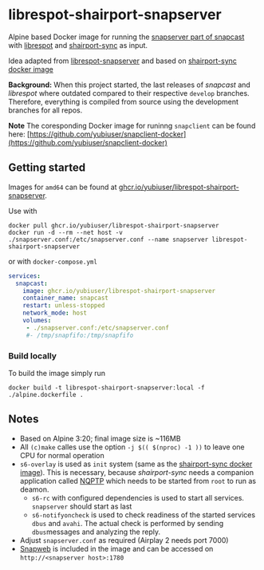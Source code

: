 # librespot-shairport-snapserver

Alpine based Docker image for running the [snapserver part of snapcast](https://github.com/badaix/snapcast) with
[librespot](https://github.com/librespot-org/librespot) and [shairport-sync](https://github.com/mikebrady/shairport-sync) as input.

Idea adapted from [librespot-snapserver](https://github.com/djmaze/librespot-snapserver) and based on [shairport-sync docker image](https://github.com/mikebrady/shairport-sync/tree/master/docker)

 **Background:** When this project started, the last releases of *snapcast* and *librespot* where outdated compared to their respective `develop` branches.
  Therefore, everything is compiled from source using the development branches for all repos.

 **Note** The coresponding Docker image for runinng `snapclient` can be found here: [https://github.com/yubiuser/snapclient-docker](https://github.com/yubiuser/snapclient-docker)

## Getting started

Images for `amd64` can be found at [ghcr.io/yubiuser/librespot-shairport-snapserver](ghcr.io/yubiuser/librespot-shairport-snapserver).

Use with

```plain
docker pull ghcr.io/yubiuser/librespot-shairport-snapserver
docker run -d --rm --net host -v ./snapserver.conf:/etc/snapserver.conf --name snapserver librespot-shairport-snapserver
```

or with `docker-compose.yml`

```yml
services:
  snapcast:
    image: ghcr.io/yubiuser/librespot-shairport-snapserver
    container_name: snapcast
    restart: unless-stopped
    network_mode: host
    volumes:
     - ./snapserver.conf:/etc/snapserver.conf
     #- /tmp/snapfifo:/tmp/snapfifo
```

### Build locally

To build the image simply run

`docker build -t librespot-shairport-snapserver:local -f ./alpine.dockerfile .`

## Notes

- Based on Alpine 3:20; final image size is ~116MB
- All `(c)make` calles use the option `-j $(( $(nproc) -1 ))` to leave one CPU for normal operation
- `s6-overlay` is used as `init` system (same as the [shairport-sync docker image](https://github.com/mikebrady/shairport-sync/tree/master/docker)). This is necessary, because *shairport-sync* needs a companion application called [NQPTP](https://github.com/mikebrady/nqptp) which needs to be started from `root` to run as deamon.
  - `s6-rc` with configured dependencies is used to start all services. `snapserver` should start as last
  - `s6-notifyoncheck` is used to check readiness of the started services `dbus` and `avahi`. The actual check is performed by sending `dbus`messages and analyzing the reply.
- Adjust `snapserver.conf` as required (Airplay 2 needs port 7000)
- [Snapweb](https://github.com/badaix/snapweb) is included in the image and can be accessed on `http://<snapserver host>:1780`
